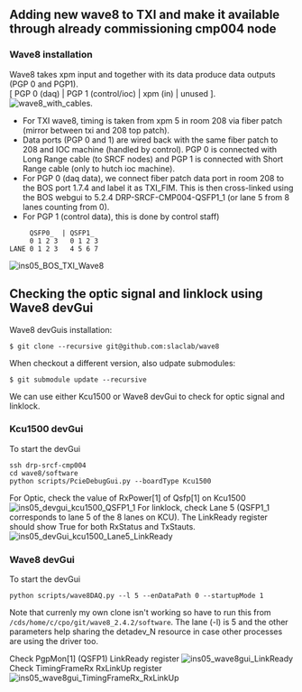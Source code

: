 ## Adding new wave8 to TXI and make it available through already commissioning cmp004 node 
### Wave8 installation 
Wave8 takes xpm input and together with its data produce data outputs (PGP 0 and PGP1).  
[ PGP 0 (daq) | PGP 1 (control/ioc) | xpm (in) | unused ].  
![wave8_with_cables](/psdaq/images/wave8_with_cables.png). 
* For TXI wave8, timing is taken from xpm 5 in room 208 via fiber patch (mirror between txi and 208 top patch). 
* Data ports (PGP 0 and 1) are wired back with the same fiber patch to 208 and IOC machine (handled by control). PGP 0 is connected with Long Range cable (to SRCF nodes) and PGP 1 is connected with Short Range cable (only to hutch ioc machine).   
* For PGP 0 (daq data), we connect fiber patch data port in room 208 to the BOS port 1.7.4 and label it as TXI_FIM. This is then cross-linked using the BOS webgui to 5.2.4 DRP-SRCF-CMP004-QSFP1_1 (or lane 5 from 8 lanes counting from 0).
* For PGP 1 (control data), this is done by control staff)
```
     QSFP0_  | QSFP1_
     0 1 2 3   0 1 2 3
LANE 0 1 2 3   4 5 6 7
```
 
![ins05_BOS_TXI_Wave8](/psdaq/images/ins05_BOS_TXI_Wave8.png)
## Checking the optic signal and linklock using Wave8 devGui
Wave8 devGuis installation:
```
$ git clone --recursive git@github.com:slaclab/wave8
```
When checkout a different version, also udpate submodules:
```
$ git submodule update --recursive
```
We can use either Kcu1500 or Wave8 devGui to check for optic signal and linklock.
### Kcu1500 devGui
To start the devGui
```
ssh drp-srcf-cmp004
cd wave8/software
python scripts/PcieDebugGui.py --boardType Kcu1500
```
For Optic, check the value of RxPower[1] of Qsfp[1] on Kcu1500
![ins05_devgui_kcu1500_QSFP1_1](/psdaq/images/ins05_devgui_kcu1500_QSFP1_1.png)
For linklock, check Lane 5 (QSFP1_1 corresponds to lane 5 of the 8 lanes on KCU). 
The LinkReady register should show True for both RxStatus and TxStauts. 
![ins05_devGui_kcu1500_Lane5_LinkReady](/psdaq/images/ins05_devGui_kcu1500_Lane5_LinkReady.png)
### Wave8 devGui
To start the devGui
```
python scripts/wave8DAQ.py --l 5 --enDataPath 0 --startupMode 1
```
Note that currenly my own clone isn't working so have to run this from `/cds/home/c/cpo/git/wave8_2.4.2/software`. The lane (-l) is 5 and the other parameters help sharing the detadev_N resource in case other processes are using the driver too.

Check PgpMon[1] (QSFP1) LinkReady register
![ins05_wave8gui_LinkReady](/psdaq/images/ins05_wave8gui_LinkReady.png)
Check TimingFrameRx RxLinkUp register
![ins05_wave8gui_TimingFrameRx_RxLinkUp](/psdaq/images/ins05_wave8gui_TimingFrameRx_RxLinkUp.png)





